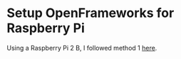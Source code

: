 # Setup OpenFrameworks for Raspberry Pi
Using a Raspberry Pi 2 B, I followed method 1 [here](https://forum.openframeworks.cc/t/compiling-of-in-raspbian-stretch/27562/15).
